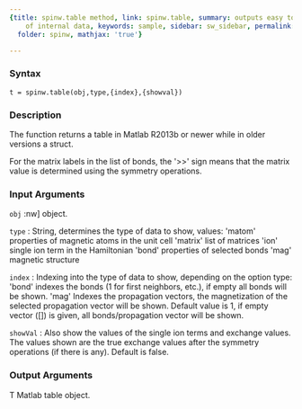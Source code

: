 ```yaml
---
{title: spinw.table method, link: spinw.table, summary: outputs easy to read tables
    of internal data, keywords: sample, sidebar: sw_sidebar, permalink: spinw_table.html,
  folder: spinw, mathjax: 'true'}

---
```


### Syntax

`t = spinw.table(obj,type,{index},{showval})`

### Description

The function returns a table in Matlab R2013b or newer while in older
versions a struct.
 
For the matrix labels in the list of bonds, the '>>' sign means that the
matrix value is determined using the symmetry operations.
 
 

### Input Arguments

`obj`
:nw] object.

`type`
:  String, determines the type of data to show, values:
       'matom'     properties of magnetic atoms in the unit cell
       'matrix'    list of matrices
       'ion'       single ion term in the Hamiltonian
       'bond'      properties of selected bonds
       'mag'       magnetic structure

`index`
:  Indexing into the type of data to show, depending on the option
   type:
       'bond'      indexes the bonds (1 for first neighbors,
                   etc.), if empty all bonds will be shown.
       'mag'       Indexes the propagation vectors, the
                   magnetization of the selected propagation
                   vector will be shown.
   Default value is 1, if empty vector ([]) is given, all
   bonds/propagation vector will be shown.

`showVal`
:  Also show the values of the single ion terms and exchange
   values. The values shown  are the true exchange values after
   the symmetry operations (if there is any). Default is false.

### Output Arguments

T         Matlab table object.


